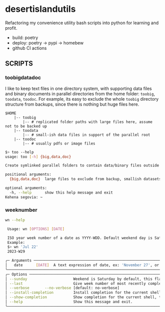 # desertislandutils
Refactoring my convenience utility bash scripts into python for learning and profit.

* build: poetry
* deploy: poetry -> pypi -> homebew
* github CI actions

## SCRIPTS
### toobigdatadoc
I like to keep text files in one directory system, with supporting data files and binary documents in parallel directories from the home folder: `toobig`, `toodata`, `toodoc`. For example, its easy to exclude the whole `toobig` directory structure from backups, since there is nothing but huge files here.

    $HOME
        |-- toobig
            |-- # replicated folder paths with large files here, assume not to be backed up
        |-- toodata
            |-- # small-ish data files in support of the parallel root
        |-- toodoc
            |-- # usually pdfs or image files

```sh
$> too --help
usage: too [-h] {big,data,doc}

Create symlinked parallel folders to contain data/binary files outside of git repo or away from source/text files.

positional arguments:
  {big,data,doc}  large files to exclude from backup, smallish datasets, binary files like pdf

optional arguments:
  -h, --help      show this help message and exit
Kehena segovia: ~
```

### weeknumber
```sh
wn --help

 Usage: wn [OPTIONS] [DATE]

 ISO year week number of a date as YYYY-WDD. Default weekend day is Sat.
 Example:
 $> wn 'Jul 22'
 2023-W29

╭─ Arguments ───────────────────────────────────────────────────────────────────────────────────────────────────╮
│   date      [DATE]  A text expression of date, ex: 'November 27', or 2112-07-29 [default: (dynamic)]          │
╰───────────────────────────────────────────────────────────────────────────────────────────────────────────────╯
╭─ Options ─────────────────────────────────────────────────────────────────────────────────────────────────────╮
│ --sunday                     Weekend is Saturday by default, this flag sets Sunday weekend day.               │
│ --last                       Give week number of most recently completed week (overrides DATE argument).      │
│ --verbose       --no-verbose [default: no-verbose]                                                            │
│ --install-completion         Install completion for the current shell.                                        │
│ --show-completion            Show completion for the current shell, to copy it or customize the installation. │
│ --help                       Show this message and exit.                                                      │
╰───────────────────────────────────────────────────────────────────────────────────────────────────────────────╯
```